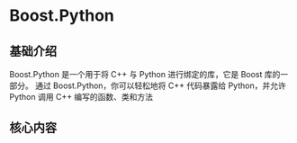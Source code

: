 # Boost.Python



## 基础介绍

Boost.Python 是一个用于将 C++ 与 Python 进行绑定的库，它是 Boost 库的一部分。
通过 Boost.Python，你可以轻松地将 C++ 代码暴露给 Python，并允许 Python 调用 C++ 编写的函数、类和方法



## 核心内容